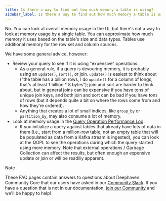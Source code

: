 ```yaml
---
title: Is there a way to find out how much memory a table is using?
sidebar_label: Is there a way to find out how much memory a table is using?
---
```


No. You can look at overall memory usage in the UI, but there's not a way to look at memory usage by a single table. You can approximate how much memory it uses based on the table's size and data types. Tables use additional memory for the row set and column sources.

We have some general advice, however:

- Review your query to see if it is using "expensive" operations.
  - As a general rule, if a query is devouring memory, it is probably using an `update()`, `sort()`, or join. `update()` is easiest to think about ("the table has a billion rows, I do `update()` for a column of longs, that's at least 1 billion \* 8 bytes"); join and sort are harder to think about, but in general joins can be expensive if you have tons of unique join keys, and both join and sort can be bad if you have tons of rows (but it depends quite a bit on where the rows come from and how they're ordered).
  - Anything that creates a lot of small indices, like `group_by` or `partition_by`, may also consume a lot of memory.
- Look at memory usage in the [Query Operation Performance Log](../../how-to-guides/performance/performance-tables.md#query-operation-performance-log).
  - If you initialize a query against tables that already have lots of data in them (i.e., start from a million-row table, not an empty table that will be populated as data from a Kafka stream is ingested), you can look at the QOPL to see the operations during which the query started using more memory. Note that external operations / Garbage Collection can affect the results, but often enough an expensive update or join or will be readiliy apparent.

> [!NOTE]
> These FAQ pages contain answers to questions about Deephaven Community Core that our users have asked in our [Community Slack](/slack). If you have a question that is not in our documentation, [join our Community](/slack) and we'll be happy to help!
